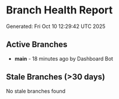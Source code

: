 # Branch Health Report
Generated: Fri Oct 10 12:29:42 UTC 2025

## Active Branches
- **main** - 18 minutes ago by Dashboard Bot

## Stale Branches (>30 days)
No stale branches found
